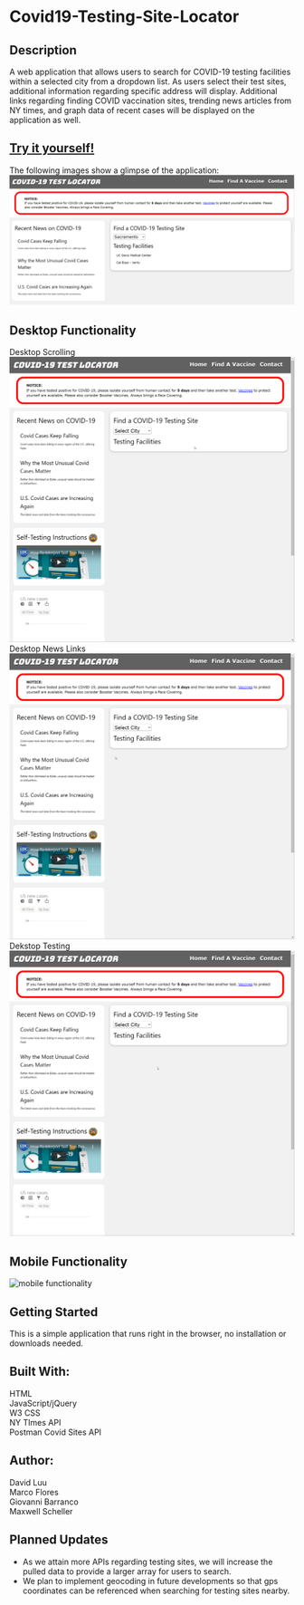 # Covid19-Testing-Site-Locator

## Description

A web application that allows users to search for COVID-19 testing facilities within a selected city from a dropdown list. As users select their test sites, additional information regarding specific address will display. Additional links regarding finding COVID vaccination sites, trending news articles from NY times, and graph data of recent cases will be displayed on the application as well.

## [Try it yourself!](https://maestroluu.github.io/Covid19-Testing-Site-Locator/)

The following images show a glimpse of the application:
![with favorites](assets/images/demoPic.png)
## Desktop Functionality
Desktop Scrolling <br>
<img src="./assets/images/pageScroll.gif" alt="desktop scroll functionality" width="600"> <br>
Desktop News Links <br>
<img src="./assets/images/newsLink.gif" alt="desktop news link functionality" width="600"> <br>
Dekstop Testing <br>
<img src="./assets/images/testingSites.gif" alt="desktop testing site functionality" width="600"> <br>

## Mobile Functionality
<img src="./assets/images/demo.gif" alt="mobile functionality" width="320">

## Getting Started

This is a simple application that runs right in the browser, no installation or downloads needed.

## Built With:

HTML <br>
JavaScript/jQuery <br>
W3 CSS <br>
NY TImes API <br>
Postman Covid Sites API

## Author:

David Luu <br>
Marco Flores <br>
Giovanni Barranco <br>
Maxwell Scheller

## Planned Updates

- As we attain more APIs regarding testing sites, we will increase the pulled data to provide a larger array for users to search.
- We plan to implement geocoding in future developments so that gps coordinates can be referenced when searching for testing sites nearby.